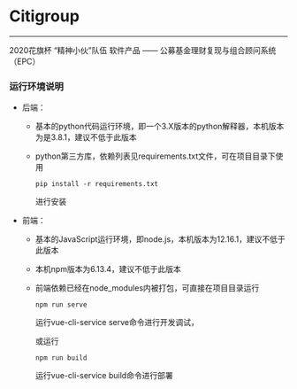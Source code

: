 # Citigroup
---
2020花旗杯 “精神小伙”队伍 软件产品 —— 公募基金理财复现与组合顾问系统（EPC）


### 运行环境说明

- 后端：

  - 基本的python代码运行环境，即一个3.X版本的python解释器，本机版本为是3.8.1，建议不低于此版本

  - python第三方库，依赖列表见requirements.txt文件，可在项目目录下使用

    ```
    pip install -r requirements.txt
    ```

    进行安装

- 前端：

  - 基本的JavaScript运行环境，即node.js，本机版本为12.16.1，建议不低于此版本

  - 本机npm版本为6.13.4，建议不低于此版本

  - 前端依赖已经在node_modules内被打包，可直接在项目目录运行

    ```
    npm run serve
    ```

    运行vue-cli-service serve命令进行开发调试，

    或运行

    ```
    npm run build
    ```

    运行vue-cli-service build命令进行部署
